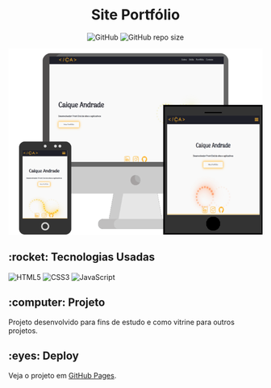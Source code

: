 <h1 align="center">Site Portfólio</h1>

<p align="center" dir="auto">
  <img alt="GitHub" src="https://img.shields.io/github/license/caiquedv/caiquedv.github.io?style=plastic">  <img alt="GitHub repo size" src="https://img.shields.io/github/repo-size/caiquedv/caiquedv.github.io?style=plastic">
</p>

<p align="center"><img alt="Mockup" src="./mockup-portfolio.png"></p>

<h2>:rocket: Tecnologias Usadas</h2>

<p>
  <img align="center" alt="HTML5" src="https://img.shields.io/badge/HTML5-E34F26?style=for-the-badge&logo=html5&logoColor=white">
  <img align="center" alt="CSS3" src="https://img.shields.io/badge/CSS3-1572B6?style=for-the-badge&logo=css3&logoColor=white">
  <img align="center" alt="JavaScript" src="https://img.shields.io/badge/JavaScript-F7DF1E?style=for-the-badge&logo=javascript&logoColor=black">
</p>

<h2>:computer: Projeto</h2>

Projeto desenvolvido para fins de estudo e como vitrine para outros projetos. <br>


<h2>:eyes: Deploy</h2>

Veja o projeto em [GitHub Pages](https://caiquedv.github.io/).
